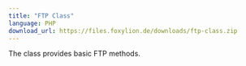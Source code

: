 ```yaml
---
title: "FTP Class"
language: PHP
download_url: https://files.foxylion.de/downloads/ftp-class.zip
---
```


The class provides basic FTP methods.
